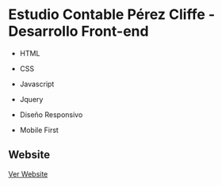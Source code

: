 # Estudio Contable Pérez Cliffe - Desarrollo Front-end
- HTML
- CSS
- Javascript
- Jquery

- Diseño Responsivo
- Mobile First

## Website
[Ver Website](https://sergiodario.github.io/EstudioPC/)
